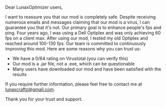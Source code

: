 Dear LunaxOptimizer users,

I want to reassure you that our mod is completely safe. Despite receiving numerous emails and messages claiming that our mod is a virus, I can guarantee you that it's not. Our primary goal is to enhance people's fps and ping. Four years ago, I was using a Dell Optiplex and was only achieving 60 fps on a client max. After using our mod, I tested my old Optiplex and reached around 100-130 fps. Our team is committed to continuously improving this mod. Here are some reasons why you can trust us:

- We have a 0/64 rating on Virustotal (you can verify this)
- Our mod is a .jar file, not a .exe, which can be questionable
- Many users have downloaded our mod and have been satisfied with the results

If you require further information, please feel free to contact me at lunaxcraftz@gmail.com.

Thank you for your trust and support.
